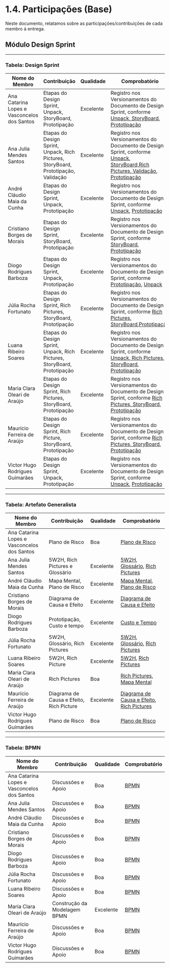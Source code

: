 # 1.4. Participações (Base)

Neste documento, relatamos sobre as participações/contribuições de cada membro à entrega. 

## Módulo Design Sprint

---

### **Tabela: Design Sprint**  

| Nome do Membro                                | Contribuição                                               | Qualidade              | Comprobatório |
|-----------------------------------------------|------------------------------------------------------------|------------------------|-----------------------|
| Ana Catarina Lopes e Vasconcelos dos Santos   | Etapas do Design Sprint, Unpack, StoryBoard, Prototipação                               | Excelente                    | Registro nos Versionamentos do Documento de Design Sprint, conforme [Unpack, StoryBoard](https://miro.com/welcomeonboard/MGthUklCYjN4UzgrUjBWYlJXa3VzMGllVTJrSEpTV2VpNHAzSmRZWFF1V3ByejlUdzVCRXVkTWlYVndYcUxBL1k3eDRuZVQwZmVtNTh1MlBmTVRYanB6dG1zTCthRVo5V3BqME5FVGp0VXpCbkUrTGNMalNQb1krY0VTZFAvUjhNakdSWkpBejJWRjJhRnhhb1UwcS9BPT0hdjE=?share_link_id=506805438454), [Prototipação](https://www.figma.com/design/oo0eJhNLWxoVGVJytneUzP/-ARQ----BrinCalango?node-id=0-1&t=kWpAzsc5oMkC3Ige-1) |
| Ana Julia Mendes Santos                   | Etapas do Design Sprint, Unpack, Rich Pictures, StoryBoard, Prototipação, Validação               | Excelente          | Registro nos Versionamentos do Documento de Design Sprint, conforme [Unpack, StoryBoard,Rich Pictures, Validação](https://miro.com/welcomeonboard/MGthUklCYjN4UzgrUjBWYlJXa3VzMGllVTJrSEpTV2VpNHAzSmRZWFF1V3ByejlUdzVCRXVkTWlYVndYcUxBL1k3eDRuZVQwZmVtNTh1MlBmTVRYanB6dG1zTCthRVo5V3BqME5FVGp0VXpCbkUrTGNMalNQb1krY0VTZFAvUjhNakdSWkpBejJWRjJhRnhhb1UwcS9BPT0hdjE=?share_link_id=506805438454), [Prototipação](https://www.figma.com/design/oo0eJhNLWxoVGVJytneUzP/-ARQ----BrinCalango?node-id=0-1&t=kWpAzsc5oMkC3Ige-1)|
| André Cláudio Maia da Cunha                   | Etapas do Design Sprint, Unpack, Prototipação                                              | Excelente                    | Registro nos Versionamentos do Documento de Design Sprint, conforme [Unpack](https://miro.com/welcomeonboard/MGthUklCYjN4UzgrUjBWYlJXa3VzMGllVTJrSEpTV2VpNHAzSmRZWFF1V3ByejlUdzVCRXVkTWlYVndYcUxBL1k3eDRuZVQwZmVtNTh1MlBmTVRYanB6dG1zTCthRVo5V3BqME5FVGp0VXpCbkUrTGNMalNQb1krY0VTZFAvUjhNakdSWkpBejJWRjJhRnhhb1UwcS9BPT0hdjE=?share_link_id=506805438454),  [Prototipação](https://www.figma.com/design/oo0eJhNLWxoVGVJytneUzP/-ARQ----BrinCalango?node-id=0-1&t=kWpAzsc5oMkC3Ige-1) |
| Cristiano Borges de Morais                    | Etapas do Design Sprint, StoryBoard, Prototipação                   | Excelente                    | Registro nos Versionamentos do Documento de Design Sprint, conforme [StoryBoard](https://miro.com/welcomeonboard/MGthUklCYjN4UzgrUjBWYlJXa3VzMGllVTJrSEpTV2VpNHAzSmRZWFF1V3ByejlUdzVCRXVkTWlYVndYcUxBL1k3eDRuZVQwZmVtNTh1MlBmTVRYanB6dG1zTCthRVo5V3BqME5FVGp0VXpCbkUrTGNMalNQb1krY0VTZFAvUjhNakdSWkpBejJWRjJhRnhhb1UwcS9BPT0hdjE=?share_link_id=506805438454), [Prototipação](https://www.figma.com/design/oo0eJhNLWxoVGVJytneUzP/-ARQ----BrinCalango?node-id=0-1&t=kWpAzsc5oMkC3Ige-1) |
| Diogo Rodrigues Barboza                       | Etapas do Design Sprint, Unpack, Prototipação                                     | Excelente                | Registro nos Versionamentos do Documento de Design Sprint, conforme [Prototipação](https://www.figma.com/design/oo0eJhNLWxoVGVJytneUzP/-ARQ----BrinCalango?node-id=0-1&t=kWpAzsc5oMkC3Ige-1), [Unpack](https://miro.com/welcomeonboard/MGthUklCYjN4UzgrUjBWYlJXa3VzMGllVTJrSEpTV2VpNHAzSmRZWFF1V3ByejlUdzVCRXVkTWlYVndYcUxBL1k3eDRuZVQwZmVtNTh1MlBmTVRYanB6dG1zTCthRVo5V3BqME5FVGp0VXpCbkUrTGNMalNQb1krY0VTZFAvUjhNakdSWkpBejJWRjJhRnhhb1UwcS9BPT0hdjE=?share_link_id=506805438454)|
| Júlia Rocha Fortunato                     | Etapas do Design Sprint, Rich Pictures, StoryBoard, Prototipação                            | Excelente          | Registro nos Versionamentos do Documento de Design Sprint, conforme [Rich Pictures, StoryBoard](https://miro.com/welcomeonboard/MGthUklCYjN4UzgrUjBWYlJXa3VzMGllVTJrSEpTV2VpNHAzSmRZWFF1V3ByejlUdzVCRXVkTWlYVndYcUxBL1k3eDRuZVQwZmVtNTh1MlBmTVRYanB6dG1zTCthRVo5V3BqME5FVGp0VXpCbkUrTGNMalNQb1krY0VTZFAvUjhNakdSWkpBejJWRjJhRnhhb1UwcS9BPT0hdjE=?share_link_id=506805438454),[Prototipação](https://www.figma.com/design/oo0eJhNLWxoVGVJytneUzP/-ARQ----BrinCalango?node-id=0-1&t=kWpAzsc5oMkC3Ige-1) |
| Luana Ribeiro Soares                          | Etapas do Design Sprint, Unpack, Rich Pictures, StoryBoard, Prototipação                                       | Excelente                    |Registro nos Versionamentos do Documento de Design Sprint, conforme [Unpack, Rich Pictures, StoryBoard](https://miro.com/welcomeonboard/MGthUklCYjN4UzgrUjBWYlJXa3VzMGllVTJrSEpTV2VpNHAzSmRZWFF1V3ByejlUdzVCRXVkTWlYVndYcUxBL1k3eDRuZVQwZmVtNTh1MlBmTVRYanB6dG1zTCthRVo5V3BqME5FVGp0VXpCbkUrTGNMalNQb1krY0VTZFAvUjhNakdSWkpBejJWRjJhRnhhb1UwcS9BPT0hdjE=?share_link_id=506805438454), [Prototipação](https://www.figma.com/design/oo0eJhNLWxoVGVJytneUzP/-ARQ----BrinCalango?node-id=0-1&t=kWpAzsc5oMkC3Ige-1)|
| Maria Clara Oleari de Araújo              | Etapas do Design Sprint, Rich Pictures, StoryBoard, Prototipação                                             | Excelente                    |Registro nos Versionamentos do Documento de Design Sprint, conforme [Rich Pictures, StoryBoard](https://miro.com/welcomeonboard/MGthUklCYjN4UzgrUjBWYlJXa3VzMGllVTJrSEpTV2VpNHAzSmRZWFF1V3ByejlUdzVCRXVkTWlYVndYcUxBL1k3eDRuZVQwZmVtNTh1MlBmTVRYanB6dG1zTCthRVo5V3BqME5FVGp0VXpCbkUrTGNMalNQb1krY0VTZFAvUjhNakdSWkpBejJWRjJhRnhhb1UwcS9BPT0hdjE=?share_link_id=506805438454), [Prototipação](https://www.figma.com/design/oo0eJhNLWxoVGVJytneUzP/-ARQ----BrinCalango?node-id=0-1&t=kWpAzsc5oMkC3Ige-1) |
| Maurício Ferreira de Araújo                   | Etapas do Design Sprint, Rich Picture, StoryBoard, Prototipação                   | Excelente                    |  Registro nos Versionamentos do Documento de Design Sprint, conforme [Rich Pictures, StoryBoard](https://miro.com/welcomeonboard/MGthUklCYjN4UzgrUjBWYlJXa3VzMGllVTJrSEpTV2VpNHAzSmRZWFF1V3ByejlUdzVCRXVkTWlYVndYcUxBL1k3eDRuZVQwZmVtNTh1MlBmTVRYanB6dG1zTCthRVo5V3BqME5FVGp0VXpCbkUrTGNMalNQb1krY0VTZFAvUjhNakdSWkpBejJWRjJhRnhhb1UwcS9BPT0hdjE=?share_link_id=506805438454), [Prototipação](https://www.figma.com/design/oo0eJhNLWxoVGVJytneUzP/-ARQ----BrinCalango?node-id=0-1&t=kWpAzsc5oMkC3Ige-1) |
| Victor Hugo Rodrigues Guimarães               | Etapas do Design Sprint, Unpack, Prototipação                               | Excelente                    | Registro nos Versionamentos do Documento de Design Sprint, conforme [Unpack](https://miro.com/welcomeonboard/MGthUklCYjN4UzgrUjBWYlJXa3VzMGllVTJrSEpTV2VpNHAzSmRZWFF1V3ByejlUdzVCRXVkTWlYVndYcUxBL1k3eDRuZVQwZmVtNTh1MlBmTVRYanB6dG1zTCthRVo5V3BqME5FVGp0VXpCbkUrTGNMalNQb1krY0VTZFAvUjhNakdSWkpBejJWRjJhRnhhb1UwcS9BPT0hdjE=?share_link_id=506805438454), [Prototipação](https://www.figma.com/design/oo0eJhNLWxoVGVJytneUzP/-ARQ----BrinCalango?node-id=0-1&t=kWpAzsc5oMkC3Ige-1) |

---

### **Tabela: Artefato Generalista**  

| Nome do Membro                                | Contribuição | Qualidade              | Comprobatório|
|-----------------------------------------------|--------------------------|------------------------|-----------------------|
| Ana Catarina Lopes e Vasconcelos dos Santos   | Plano de Risco           | Boa                    | [Plano de Risco](https://unbarqdsw2025-1-turma02.github.io/2025.1-T02-_G1_JogoEducacional_Entrega_01/#/Base/1.2.ArtefatoGeneralista?id=plano-de-riscos)|
| Ana Julia Mendes Santos                   | 5W2H, Rich Pictures e Glossário      | Excelente          | [5W2H](https://unbarqdsw2025-1-turma02.github.io/2025.1-T02-_G1_JogoEducacional_Entrega_01/#/Base/1.2.ArtefatoGeneralista?id=artefato-5w2h), [Glossário](https://unbarqdsw2025-1-turma02.github.io/2025.1-T02-_G1_JogoEducacional_Entrega_01/#/Base/1.2.ArtefatoGeneralista?id=gloss%c3%a1rio), [Rich Pictures](https://miro.com/welcomeonboard/MGthUklCYjN4UzgrUjBWYlJXa3VzMGllVTJrSEpTV2VpNHAzSmRZWFF1V3ByejlUdzVCRXVkTWlYVndYcUxBL1k3eDRuZVQwZmVtNTh1MlBmTVRYanB6dG1zTCthRVo5V3BqME5FVGp0VXpCbkUrTGNMalNQb1krY0VTZFAvUjhNakdSWkpBejJWRjJhRnhhb1UwcS9BPT0hdjE=?share_link_id=506805438454) |
| André Cláudio Maia da Cunha                   | Mapa Mental, Plano de Risco              | Excelente                    | [Mapa Mental](https://unbarqdsw2025-1-turma02.github.io/2025.1-T02-_G1_JogoEducacional_Entrega_01/#/Base/1.2.ArtefatoGeneralista?id=mapa-mental), [Plano de Risco](https://unbarqdsw2025-1-turma02.github.io/2025.1-T02-_G1_JogoEducacional_Entrega_01/#/Base/1.2.ArtefatoGeneralista?id=plano-de-riscos) |
| Cristiano Borges de Morais                    | Diagrama de Causa e Efeito | Excelente                    | [Diagrama de Causa e Efeito](https://unbarqdsw2025-1-turma02.github.io/2025.1-T02-_G1_JogoEducacional_Entrega_01/#/Base/1.2.ArtefatoGeneralista?id=diagrama-de-causa-e-efeito) |
| Diogo Rodrigues Barboza                       | Prototipação, Custo e tempo | Excelente                |[Custo e Tempo](https://unbarqdsw2025-1-turma02.github.io/2025.1-T02-_G1_JogoEducacional_Entrega_01/#/Base/1.2.ArtefatoGeneralista?id=custo-e-tempo) |
| Júlia Rocha Fortunato                     | 5W2H, Glossário, Rich Pictures | Excelente          | [5W2H](https://unbarqdsw2025-1-turma02.github.io/2025.1-T02-_G1_JogoEducacional_Entrega_01/#/Base/1.2.ArtefatoGeneralista?id=artefato-5w2h), [Glossário](https://unbarqdsw2025-1-turma02.github.io/2025.1-T02-_G1_JogoEducacional_Entrega_01/#/Base/1.2.ArtefatoGeneralista?id=gloss%c3%a1rio), [Rich Pictures](https://miro.com/welcomeonboard/MGthUklCYjN4UzgrUjBWYlJXa3VzMGllVTJrSEpTV2VpNHAzSmRZWFF1V3ByejlUdzVCRXVkTWlYVndYcUxBL1k3eDRuZVQwZmVtNTh1MlBmTVRYanB6dG1zTCthRVo5V3BqME5FVGp0VXpCbkUrTGNMalNQb1krY0VTZFAvUjhNakdSWkpBejJWRjJhRnhhb1UwcS9BPT0hdjE=?share_link_id=506805438454)|
| Luana Ribeiro Soares                          | 5W2H, Rich Picture                    | Excelente                 | [5W2H](https://unbarqdsw2025-1-turma02.github.io/2025.1-T02-_G1_JogoEducacional_Entrega_01/#/Base/1.2.ArtefatoGeneralista?id=artefato-5w2h), [Rich Pictures](https://miro.com/welcomeonboard/MGthUklCYjN4UzgrUjBWYlJXa3VzMGllVTJrSEpTV2VpNHAzSmRZWFF1V3ByejlUdzVCRXVkTWlYVndYcUxBL1k3eDRuZVQwZmVtNTh1MlBmTVRYanB6dG1zTCthRVo5V3BqME5FVGp0VXpCbkUrTGNMalNQb1krY0VTZFAvUjhNakdSWkpBejJWRjJhRnhhb1UwcS9BPT0hdjE=?share_link_id=506805438454) |
| Maria Clara Oleari de Araújo              | Rich Pictures            | Boa                    | [Rich Pictures](https://miro.com/welcomeonboard/MGthUklCYjN4UzgrUjBWYlJXa3VzMGllVTJrSEpTV2VpNHAzSmRZWFF1V3ByejlUdzVCRXVkTWlYVndYcUxBL1k3eDRuZVQwZmVtNTh1MlBmTVRYanB6dG1zTCthRVo5V3BqME5FVGp0VXpCbkUrTGNMalNQb1krY0VTZFAvUjhNakdSWkpBejJWRjJhRnhhb1UwcS9BPT0hdjE=?share_link_id=506805438454), [Mapa Mental](https://unbarqdsw2025-1-turma02.github.io/2025.1-T02-_G1_JogoEducacional_Entrega_01/#/Base/1.2.ArtefatoGeneralista?id=mapa-mental)|
| Maurício Ferreira de Araújo                   | Diagrama de Causa e Efeito, Rich Picture | Excelente                 | [Diagrama de Causa e Efeito](https://unbarqdsw2025-1-turma02.github.io/2025.1-T02-_G1_JogoEducacional_Entrega_01/#/Base/1.2.ArtefatoGeneralista?id=diagrama-de-causa-e-efeito), [Rich Pictures](https://miro.com/welcomeonboard/MGthUklCYjN4UzgrUjBWYlJXa3VzMGllVTJrSEpTV2VpNHAzSmRZWFF1V3ByejlUdzVCRXVkTWlYVndYcUxBL1k3eDRuZVQwZmVtNTh1MlBmTVRYanB6dG1zTCthRVo5V3BqME5FVGp0VXpCbkUrTGNMalNQb1krY0VTZFAvUjhNakdSWkpBejJWRjJhRnhhb1UwcS9BPT0hdjE=?share_link_id=506805438454) |
| Victor Hugo Rodrigues Guimarães               | Plano de Risco           | Boa                    | [Plano de Risco](https://unbarqdsw2025-1-turma02.github.io/2025.1-T02-_G1_JogoEducacional_Entrega_01/#/Base/1.2.ArtefatoGeneralista?id=plano-de-riscos)|

---

### **Tabela: BPMN**  

| Nome do Membro                                | Contribuição | Qualidade              | Comprobatório |
|-----------------------------------------------|--------------|------------------------|-----------------------|
| Ana Catarina Lopes e Vasconcelos dos Santos   | Discussões e Apoio   | Boa                    | [BPMN](https://unbarqdsw2025-1-turma02.github.io/2025.1-T02-_G1_JogoEducacional_Entrega_01/#/Base/1.3.ModelagemBPMN) |
| Ana Julia Mendes Santos                       | Discussões e Apoio        | Boa                    | [BPMN](https://unbarqdsw2025-1-turma02.github.io/2025.1-T02-_G1_JogoEducacional_Entrega_01/#/Base/1.3.ModelagemBPMN) |
| André Cláudio Maia da Cunha                   | Discussões e Apoio        | Boa                | [BPMN](https://unbarqdsw2025-1-turma02.github.io/2025.1-T02-_G1_JogoEducacional_Entrega_01/#/Base/1.3.ModelagemBPMN) |
| Cristiano Borges de Morais                    | Discussões e Apoio   | Boa                | [BPMN](https://unbarqdsw2025-1-turma02.github.io/2025.1-T02-_G1_JogoEducacional_Entrega_01/#/Base/1.3.ModelagemBPMN) |
| Diogo Rodrigues Barboza                       | Discussões e Apoio        | Boa                |[BPMN](https://unbarqdsw2025-1-turma02.github.io/2025.1-T02-_G1_JogoEducacional_Entrega_01/#/Base/1.3.ModelagemBPMN)|
| Júlia Rocha Fortunato                         | Discussões e Apoio   | Boa                    | [BPMN](https://unbarqdsw2025-1-turma02.github.io/2025.1-T02-_G1_JogoEducacional_Entrega_01/#/Base/1.3.ModelagemBPMN) |
| Luana Ribeiro Soares                          | Discussões e Apoio        | Boa                | [BPMN](https://unbarqdsw2025-1-turma02.github.io/2025.1-T02-_G1_JogoEducacional_Entrega_01/#/Base/1.3.ModelagemBPMN)|
| Maria Clara Oleari de Araújo              | Construção da Modelagem BPMN | Excelente         | [BPMN](https://unbarqdsw2025-1-turma02.github.io/2025.1-T02-_G1_JogoEducacional_Entrega_01/#/Base/1.3.ModelagemBPMN) |
| Maurício Ferreira de Araújo                   | Discussões e Apoio   | Boa                |[BPMN](https://unbarqdsw2025-1-turma02.github.io/2025.1-T02-_G1_JogoEducacional_Entrega_01/#/Base/1.3.ModelagemBPMN)|
| Victor Hugo Rodrigues Guimarães               | Discussões e Apoio        | Boa                |[BPMN](https://unbarqdsw2025-1-turma02.github.io/2025.1-T02-_G1_JogoEducacional_Entrega_01/#/Base/1.3.ModelagemBPMN)|
